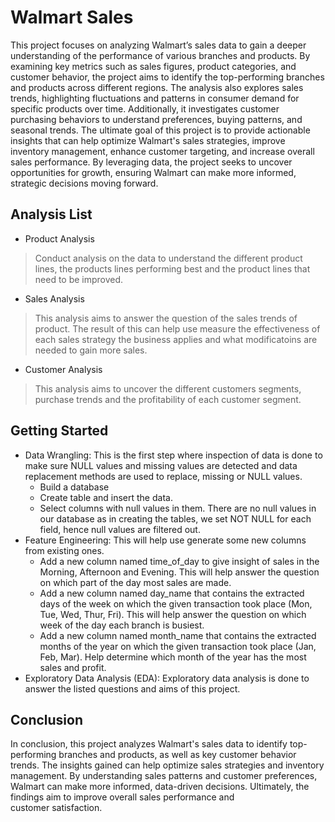 # Walmart Sales
This project focuses on analyzing Walmart’s sales data to gain a deeper understanding of the performance of various branches and products. By examining key metrics such as sales figures, product categories, and customer behavior, the project aims to identify the top-performing branches and products across different regions. The analysis also explores sales trends, highlighting fluctuations and patterns in consumer demand for specific products over time. Additionally, it investigates customer purchasing behaviors to understand preferences, buying patterns, and seasonal trends. The ultimate goal of this project is to provide actionable insights that can help optimize Walmart's sales strategies, improve inventory management, enhance customer targeting, and increase overall sales performance. By leveraging data, the project seeks to uncover opportunities for growth, ensuring Walmart can make more informed, strategic decisions moving forward.
## Analysis List
* Product Analysis 
> Conduct analysis on the data to understand the different product lines, the products lines performing best and the product lines that need to be improved.
* Sales Analysis
> This analysis aims to answer the question of the sales trends of product. The result of this can help use measure the effectiveness of each sales strategy the business applies and what modificatoins are needed to gain more sales.
* Customer Analysis
> This analysis aims to uncover the different customers segments, purchase trends and the profitability of each customer segment.
## Getting Started
* Data Wrangling: This is the first step where inspection of data is done to make sure NULL values and missing values are detected and data replacement methods are used to replace, missing or NULL values.
  - Build a database
  - Create table and insert the data.
  - Select columns with null values in them. There are no null values in our database as in creating the tables, we set NOT NULL for each field, hence null values are filtered out.
* Feature Engineering: This will help use generate some new columns from existing ones.
  - Add a new column named time_of_day to give insight of sales in the Morning, Afternoon and Evening. This will help answer the question on which part of the day most sales are made.
  - Add a new column named day_name that contains the extracted days of the week on which the given transaction took place (Mon, Tue, Wed, Thur, Fri). This will help answer the question on which week of the day each branch is busiest.
  - Add a new column named month_name that contains the extracted months of the year on which the given transaction took place (Jan, Feb, Mar). Help determine which month of the year has the most sales and profit.
* Exploratory Data Analysis (EDA): Exploratory data analysis is done to answer the listed questions and aims of this project.
## Conclusion
In conclusion, this project analyzes Walmart's sales data to identify top-performing branches and products, as well as key customer behavior trends. The insights gained can help optimize sales strategies and inventory management. By understanding sales patterns and customer preferences, Walmart can make more informed, data-driven decisions. Ultimately, the findings aim to improve overall sales performance and customer satisfaction.
